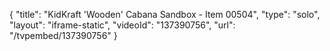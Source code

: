 {
    "title": "KidKraft 'Wooden' Cabana Sandbox - Item 00504",
    "type": "solo",
    "layout": "iframe-static",
    "videoId": "137390756",
    "url": "\/tvpembed\/137390756"
}
